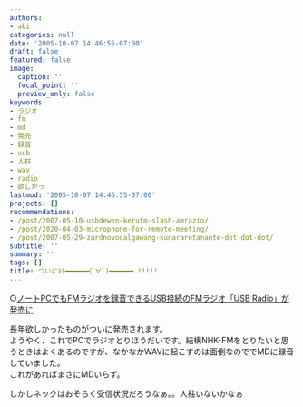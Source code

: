 ```yaml
---
authors:
- aki
categories: null
date: '2005-10-07 14:46:55-07:00'
draft: false
featured: false
image:
  caption: ''
  focal_point: ''
  preview_only: false
keywords:
- ラジオ
- fm
- md
- 発売
- 録音
- usb
- 人柱
- wav
- radio
- 欲しかっ
lastmod: '2005-10-07 14:46:55-07:00'
projects: []
recommendations:
- /post/2007-05-10-usbdewen-kerufm-slash-amrazio/
- /post/2020-04-03-microphone-for-remote-meeting/
- /post/2007-05-29-zardnovocalgawang-kunararetanante-dot-dot-dot/
subtitle: ''
summary: ''
tags: []
title: ついにｷﾀ━━━━━━(ﾟ∀ﾟ)━━━━━━ !!!!!
---
```


○[ノートPCでもFMラジオを録音できるUSB接続のFMラジオ「USB Radio」が発売に](http://akiba.ascii24.com/akiba/news/2005/08/09/657448-000.html)  
  
長年欲しかったものがついに発売されます。  
ようやく、これでPCでラジオとりほうだいです。結構NHK-FMをとりたいと思うときはよくあるのですが、なかなかWAVに起こすのは面倒なのででMDに録音していました。  
これがあればまさにMDいらず。  
  
しかしネックはおそらく受信状況だろうなぁ。。人柱いないかなぁ